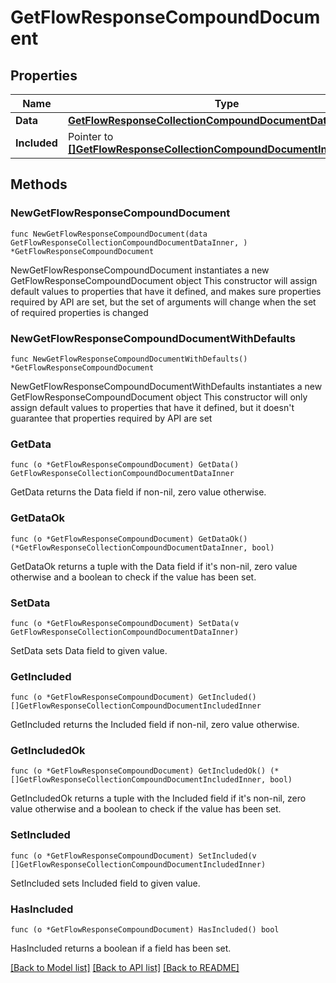 # GetFlowResponseCompoundDocument

## Properties

Name | Type | Description | Notes
------------ | ------------- | ------------- | -------------
**Data** | [**GetFlowResponseCollectionCompoundDocumentDataInner**](GetFlowResponseCollectionCompoundDocumentDataInner.md) |  | 
**Included** | Pointer to [**[]GetFlowResponseCollectionCompoundDocumentIncludedInner**](GetFlowResponseCollectionCompoundDocumentIncludedInner.md) |  | [optional] 

## Methods

### NewGetFlowResponseCompoundDocument

`func NewGetFlowResponseCompoundDocument(data GetFlowResponseCollectionCompoundDocumentDataInner, ) *GetFlowResponseCompoundDocument`

NewGetFlowResponseCompoundDocument instantiates a new GetFlowResponseCompoundDocument object
This constructor will assign default values to properties that have it defined,
and makes sure properties required by API are set, but the set of arguments
will change when the set of required properties is changed

### NewGetFlowResponseCompoundDocumentWithDefaults

`func NewGetFlowResponseCompoundDocumentWithDefaults() *GetFlowResponseCompoundDocument`

NewGetFlowResponseCompoundDocumentWithDefaults instantiates a new GetFlowResponseCompoundDocument object
This constructor will only assign default values to properties that have it defined,
but it doesn't guarantee that properties required by API are set

### GetData

`func (o *GetFlowResponseCompoundDocument) GetData() GetFlowResponseCollectionCompoundDocumentDataInner`

GetData returns the Data field if non-nil, zero value otherwise.

### GetDataOk

`func (o *GetFlowResponseCompoundDocument) GetDataOk() (*GetFlowResponseCollectionCompoundDocumentDataInner, bool)`

GetDataOk returns a tuple with the Data field if it's non-nil, zero value otherwise
and a boolean to check if the value has been set.

### SetData

`func (o *GetFlowResponseCompoundDocument) SetData(v GetFlowResponseCollectionCompoundDocumentDataInner)`

SetData sets Data field to given value.


### GetIncluded

`func (o *GetFlowResponseCompoundDocument) GetIncluded() []GetFlowResponseCollectionCompoundDocumentIncludedInner`

GetIncluded returns the Included field if non-nil, zero value otherwise.

### GetIncludedOk

`func (o *GetFlowResponseCompoundDocument) GetIncludedOk() (*[]GetFlowResponseCollectionCompoundDocumentIncludedInner, bool)`

GetIncludedOk returns a tuple with the Included field if it's non-nil, zero value otherwise
and a boolean to check if the value has been set.

### SetIncluded

`func (o *GetFlowResponseCompoundDocument) SetIncluded(v []GetFlowResponseCollectionCompoundDocumentIncludedInner)`

SetIncluded sets Included field to given value.

### HasIncluded

`func (o *GetFlowResponseCompoundDocument) HasIncluded() bool`

HasIncluded returns a boolean if a field has been set.


[[Back to Model list]](../README.md#documentation-for-models) [[Back to API list]](../README.md#documentation-for-api-endpoints) [[Back to README]](../README.md)


